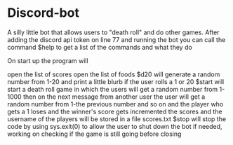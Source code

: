 # Discord-bot
A silly little bot that allows users to "death roll" and do other games.
After adding the discord api token on line 77 and running the bot you can call the command $help to get a list of the commands and what they do

On start up the program will 

open the list of scores
open the list of foods
$d20
  will generate a random number from 1-20 and print a little blurb if the user rolls a 1 or 20
$start 
  will start a death roll game in which the users will get a random number from 1-1000 
  then on the next message from another user the user will get a random number from 1-the previous number and so on
  and the player who gets a 1 loses and the winner's score gets incremented
  the scores and the username of the players will be stored in a file scores.txt 
$stop
  will stop the code by using sys.exit(0) to allow the user to shut down the bot if needed, working on checking if the game is still going before closing
